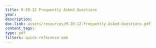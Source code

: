 ```yaml
---
title: M-20-12 Frequently Asked Questions
year: 
description: 
doc-link: assets/resources/M-20-12-Frequently-Asked-Questions.pdf
content_tags: 
type: pdf
filters: quick-reference omb
---
```

